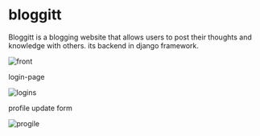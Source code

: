 
# bloggitt
Bloggitt is a blogging website that allows users to post their thoughts and knowledge with others.
its backend in django framework.


![front](https://user-images.githubusercontent.com/70373142/121334203-17866500-c937-11eb-9b25-806beeda7e99.png)

login-page

![logins](https://user-images.githubusercontent.com/70373142/121334284-2836db00-c937-11eb-97de-b0742cf951c0.png)

profile update form

![progile](https://user-images.githubusercontent.com/70373142/121334332-31c04300-c937-11eb-8c26-7cde915c8821.png)
